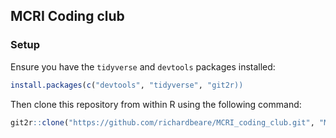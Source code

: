 ## MCRI Coding club

### Setup

Ensure you have the `tidyverse` and `devtools` packages installed:

```r
install.packages(c("devtools", "tidyverse", "git2r))
```

Then clone this repository from within R using the following command:

```r
git2r::clone("https://github.com/richardbeare/MCRI_coding_club.git", "MCRI_coding_club")
```


